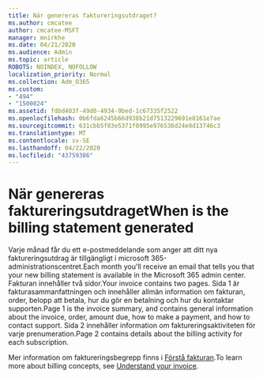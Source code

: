 ```yaml
---
title: När genereras faktureringsutdraget?
ms.author: cmcatee
author: cmcatee-MSFT
manager: mnirkhe
ms.date: 04/21/2020
ms.audience: Admin
ms.topic: article
ROBOTS: NOINDEX, NOFOLLOW
localization_priority: Normal
ms.collection: Adm_O365
ms.custom:
- "494"
- "1500024"
ms.assetid: fdbd403f-49d0-4934-9bed-1c67335f2522
ms.openlocfilehash: 0b6fda6245b66d938b21d7513229691e8161e7ae
ms.sourcegitcommit: 631cbb5f03e5371f0995e976536d24e9d13746c3
ms.translationtype: MT
ms.contentlocale: sv-SE
ms.lasthandoff: 04/22/2020
ms.locfileid: "43759386"
---
```

# <a name="when-is-the-billing-statement-generated"></a><span data-ttu-id="39f64-102">När genereras faktureringsutdraget</span><span class="sxs-lookup"><span data-stu-id="39f64-102">When is the billing statement generated</span></span>

<span data-ttu-id="39f64-103">Varje månad får du ett e-postmeddelande som anger att ditt nya faktureringsutdrag är tillgängligt i microsoft 365-administrationscentret.</span><span class="sxs-lookup"><span data-stu-id="39f64-103">Each month you'll receive an email that tells you that your new billing statement is available in the Microsoft 365 admin center.</span></span> <span data-ttu-id="39f64-104">Fakturan innehåller två sidor.</span><span class="sxs-lookup"><span data-stu-id="39f64-104">Your invoice contains two pages.</span></span> <span data-ttu-id="39f64-105">Sida 1 är fakturasammanfattningen och innehåller allmän information om fakturan, order, belopp att betala, hur du gör en betalning och hur du kontaktar supporten.</span><span class="sxs-lookup"><span data-stu-id="39f64-105">Page 1 is the invoice summary, and contains general information about the invoice, order, amount due, how to make a payment, and how to contact support.</span></span> <span data-ttu-id="39f64-106">Sida 2 innehåller information om faktureringsaktiviteten för varje prenumeration.</span><span class="sxs-lookup"><span data-stu-id="39f64-106">Page 2 contains details about the billing activity for each subscription.</span></span>
  
<span data-ttu-id="39f64-107">Mer information om faktureringsbegrepp finns i [Förstå fakturan](https://docs.microsoft.com/office365/admin/subscriptions-and-billing/understand-your-invoice).</span><span class="sxs-lookup"><span data-stu-id="39f64-107">To learn more about billing concepts, see [Understand your invoice](https://docs.microsoft.com/office365/admin/subscriptions-and-billing/understand-your-invoice).</span></span>